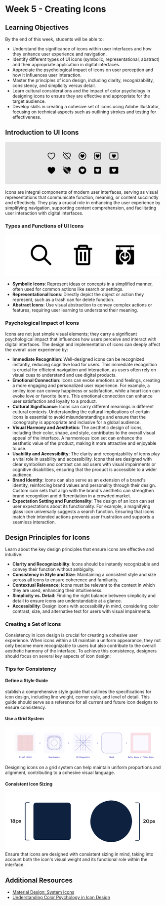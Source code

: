 # Week 5 - Creating Icons

<Countdown date="2024-12-25" customMessage="No need to rush ahead. This content will be available before this week's theory class, so just focus on what we're learning this week.">

## Learning Objectives

By the end of this week, students will be able to:

- Understand the significance of icons within user interfaces and how they enhance user experience and navigation.
- Identify different types of UI icons (symbolic, representational, abstract) and their appropriate application in digital interfaces.
- Appreciate the psychological impact of icons on user perception and how it influences user interaction.
- Master the principles of icon design, including clarity, recognizability, consistency, and simplicity versus detail.
- Learn cultural considerations and the impact of color psychology in designing icons to ensure they are effective and appropriate for the target audience.
- Develop skills in creating a cohesive set of icons using Adobe Illustrator, focusing on technical aspects such as outlining strokes and testing for effectiveness.

## Introduction to UI Icons

![Icon Banner](./icon-banner.png)

Icons are integral components of modern user interfaces, serving as visual representations that communicate function, meaning, or content succinctly and effectively. They play a crucial role in enhancing the user experience by simplifying navigation, supporting content comprehension, and facilitating user interaction with digital interfaces.

### Types and Functions of UI Icons

![Icon Types](./icon-types.png)

- **Symbolic Icons**: Represent ideas or concepts in a simplified manner, often used for common actions like search or settings.
- **Representational Icons**: Directly depict the object or action they represent, such as a trash can for delete function.
- **Abstract Icons**: Use visual abstraction to convey complex actions or features, requiring user learning to understand their meaning.

### Psychological Impact of Icons

Icons are not just simple visual elements; they carry a significant psychological impact that influences how users perceive and interact with digital interfaces. The design and implementation of icons can deeply affect the overall user experience by:

- **Immediate Recognition**: Well-designed icons can be recognized instantly, reducing cognitive load for users. This immediate recognition is crucial for efficient navigation and interaction, as users often rely on visual cues to understand and use digital products.
- **Emotional Connection**: Icons can evoke emotions and feelings, creating a more engaging and personalized user experience. For example, a smiley icon can convey happiness or satisfaction, while a heart icon can evoke love or favorite items. This emotional connection can enhance user satisfaction and loyalty to a product.
- **Cultural Significance**: Icons can carry different meanings in different cultural contexts. Understanding the cultural implications of certain icons is essential to avoid misunderstandings and ensure that the iconography is appropriate and inclusive for a global audience.
- **Visual Harmony and Aesthetics**: The aesthetic design of icons, including their color, shape, and style, contributes to the overall visual appeal of the interface. A harmonious icon set can enhance the aesthetic value of the product, making it more attractive and enjoyable to use.
- **Usability and Accessibility**: The clarity and recognizability of icons play a vital role in usability and accessibility. Icons that are designed with clear symbolism and contrast can aid users with visual impairments or cognitive disabilities, ensuring that the product is accessible to a wider audience.
- **Brand Identity**: Icons can also serve as an extension of a brand's identity, reinforcing brand values and personality through their design. Custom icon sets that align with the brand's aesthetic can strengthen brand recognition and differentiation in a crowded market.
- **Expectation Setting and Functionality**: The design of an icon can set user expectations about its functionality. For example, a magnifying glass icon universally suggests a search function. Ensuring that icons match their intended actions prevents user frustration and supports a seamless interaction.

## Design Principles for Icons

Learn about the key design principles that ensure icons are effective and intuitive:

- **Clarity and Recognizability**: Icons should be instantly recognizable and convey their function without ambiguity.
- **Consistency in Style and Size**: Maintaining a consistent style and size across all icons to ensure coherence and familiarity.
- **Contextual Relevance**: Icons must be relevant to the context in which they are used, enhancing their intuitiveness.
- **Simplicity vs. Detail**: Finding the right balance between simplicity and detail to ensure icons are understandable at a glance.
- **Accessibility**: Design icons with accessibility in mind, considering color contrast, size, and alternative text for users with visual impairments.

### Creating a Set of Icons

Consistency in icon design is crucial for creating a cohesive user experience. When icons within a UI maintain a uniform appearance, they not only become more recognizable to users but also contribute to the overall aesthetic harmony of the interface. To achieve this consistency, designers should focus on several key aspects of icon design:

<TwoColumnComponent
imageSrc="/w2024/moduleImages/week5/stroke-thumbnail.png"
title="Line (Stroke) Weight"
description="The thickness of the lines used in icons, known as line weight or stroke weight, plays a significant role in visual consistency. Choosing a uniform line weight across all icons ensures that they appear as part of a cohesive set. This consistency in line weight helps maintain visual balance, especially in interfaces where icons are displayed together or in close proximity."
/>

<TwoColumnComponent
imageSrc="/w2024/moduleImages/week5/fill-outline-thumbnail.png"
title="Filled (Glyph) or Outlined Styles"
description="Icons can be designed in filled (glyph) styles, where the shapes are solid, or outlined styles, which consist of only the edges of the shapes. The choice between filled and outlined icons should be consistent across the UI to avoid visual discord. Each style offers different visual weights and can impact the user's ability to quickly recognize and interact with the icons, so it's important to choose the style that best fits the overall design and usability goals of the interface."
/>

<TwoColumnComponent
imageSrc="/w2024/moduleImages/week5/corners-thumbnail.png"
title="Sharp vs. Rounded Corners"
description="The geometry of icon corners—whether they are sharp or rounded—significantly affects their appearance and how they're perceived by users. Sharp corners can convey a more formal or technical feel, while rounded corners are often seen as friendlier and more approachable. Consistency in corner style across an icon set can subtly influence the user's perception of the app or website, contributing to a unified user experience."
/>

<TwoColumnComponent
imageSrc="/w2024/moduleImages/week5/style-thumbnail.png"
title="Minimalist, Detailed, or Even Hand-Drawn “Sketch” Styles"
description="Icon design can vary from minimalist to highly detailed, or even sketch-style, depending on the UI's design language and user experience goals. Minimalist icons offer clarity and are favored in modern interfaces, while detailed icons suit complex concepts or need expressive visuals. Sketch-style icons add uniqueness and personality. Consistency in chosen style across icons is crucial for a cohesive appearance."
/>

### Tips for Consistency

#### Define a Style Guide

stablish a comprehensive style guide that outlines the specifications for icon design, including line weight, corner style, and level of detail. This guide should serve as a reference for all current and future icon designs to ensure consistency.

#### Use a Grid System

![Grid Systems](./grid-system.png)
Designing icons on a grid system can help maintain uniform proportions and alignment, contributing to a cohesive visual language.

#### Consistent Icon Sizing

![Consistent Icon Sizing](./consistent-sizing.png)
Ensure that icons are designed with consistent sizing in mind, taking into account both the icon's visual weight and its functional role within the interface.

## Additional Resources

- [Material Design: System Icons](https://m2.material.io/design/iconography/system-icons.html#design-principles)
- [Understanding Color Psychology in Icon Design](https://www.colorpsychology.org/)

</Countdown>
